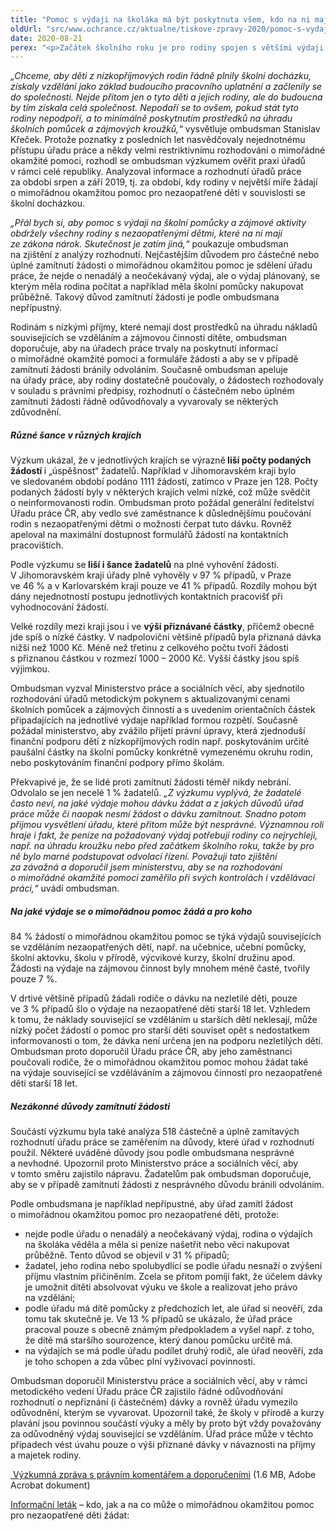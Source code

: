 ```yaml
---
title: "Pomoc s výdaji na školáka má být poskytnuta všem, kdo na ni mají ze zákona nárok"
oldUrl: "src/www.ochrance.cz/aktualne/tiskove-zpravy-2020/pomoc-s-vydaji-na-skolaka-ma-byt-poskytnuta-vsem-kdo-na-ni-maji-ze-zakona-narok"
date: 2020-08-21
perex: "<p>Začátek školního roku je pro rodiny spojen s většími výdaji. Pořídit školákovi potřebné vybavení a školní pomůcky vyjde na několik tisíc korun, k nimž je třeba připočítat ještě náklady na školní obědy a zájmové kroužky. Zvlášť pro rodiny s nízkými příjmy či nemajetné je nemožné vlastními silami zajistit dítěti vše potřebné. Stát sice pro tyto situace počítá s dávkou mimořádné okamžité pomoci na úhradu odůvodněných nákladů souvisejících se vzděláním a zájmovou činností nezaopatřeného dítěte, ale výzkum ombudsmana ukázal, že se informovanost rodin a jejich šance tuto dávku na školáka získat v jednotlivých krajích výrazně liší.</p>"
---
```


<!-- imported from the old website -->

<p><i>„Chceme, aby děti z nízkopříjmových rodin řádně plnily školní docházku, získaly vzdělání jako základ budoucího pracovního uplatnění a začlenily se do společnosti. Nejde přitom jen o tyto děti a jejich rodiny, ale do budoucna by tím získala celá společnost. Nepodaří se to ovšem, pokud stát tyto rodiny nepodpoří, a to minimálně poskytnutím prostředků na úhradu školních pomůcek a zájmových kroužků,“</i> vysvětluje ombudsman Stanislav Křeček. Protože poznatky z posledních let nasvědčovaly nejednotnému přístupu úřadu práce a někdy velmi restriktivnímu rozhodování o mimořádné okamžité pomoci, rozhodl se ombudsman výzkumem ověřit praxi úřadů v rámci celé republiky. Analyzoval informace a rozhodnutí úřadů práce za období srpen a září 2019, tj. za období, kdy rodiny v největší míře žádají o mimořádnou okamžitou pomoc pro nezaopatřené děti v souvislosti se školní docházkou.</p> <p><i>„Přál bych si, aby pomoc s výdaji na školní pomůcky a zájmové aktivity obdržely všechny rodiny s nezaopatřenými dětmi, které na ni mají ze zákona nárok. Skutečnost je zatím jiná,“</i> poukazuje ombudsman na zjištění z analýzy rozhodnutí. Nejčastějším důvodem pro částečné nebo úplné zamítnutí žádosti o mimořádnou okamžitou pomoc je sdělení úřadu práce, že nejde o nenadálý a neočekávaný výdaj, ale o výdaj plánovaný, se kterým měla rodina počítat a například měla školní pomůcky nakupovat průběžně. Takový důvod zamítnutí žádosti je podle ombudsmana nepřípustný. </p> <p>Rodinám s nízkými příjmy, které nemají dost prostředků na úhradu nákladů souvisejících se vzděláním a zájmovou činností dítěte, ombudsman doporučuje, aby na úřadech práce trvaly na poskytnutí informací o mimořádné okamžité pomoci a formuláře žádosti a aby se v případě zamítnutí žádosti bránily odvoláním. Současně ombudsman apeluje na úřady práce, aby rodiny dostatečně poučovaly, o žádostech rozhodovaly v souladu s právními předpisy, rozhodnutí o částečném nebo úplném zamítnutí žádosti řádně odůvodňovaly a vyvarovaly se některých zdůvodnění.</p> <h5>Různé šance v různých krajích</h5> <p>Výzkum ukázal, že v jednotlivých krajích se výrazně<b> liší počty podaných žádostí </b>i „úspěšnost“ žadatelů. Například v Jihomoravském kraji bylo ve sledovaném období podáno 1111 žádostí, zatímco v Praze jen 128. Počty podaných žádostí byly v některých krajích velmi nízké, což může svědčit o neinformovanosti rodin. Ombudsman proto požádal generální ředitelství Úřadu práce ČR, aby vedlo své zaměstnance k důslednějšímu poučování rodin s nezaopatřenými dětmi o možnosti čerpat tuto dávku. Rovněž apeloval na maximální dostupnost formulářů žádostí na kontaktních pracovištích. </p> <p>Podle výzkumu se<b> liší i šance žadatelů</b> na plné vyhovění žádosti. V Jihomoravském kraji úřady plně vyhověly v 97 % případů, v Praze ve 46 % a v Karlovarském kraji pouze ve 41 % případů. Rozdíly mohou být dány nejednotností postupu jednotlivých kontaktních pracovišť při vyhodnocování žádostí. </p> <p>Velké rozdíly mezi kraji jsou i ve <b>výši přiznávané částky</b>, přičemž obecně jde spíš o nízké částky. V nadpoloviční většině případů byla přiznaná dávka nižší než 1000 Kč. Méně než třetinu z celkového počtu tvoří žádosti s přiznanou částkou v rozmezí 1000 – 2000 Kč. Vyšší částky jsou spíš výjimkou. </p> <p>Ombudsman vyzval Ministerstvo práce a sociálních věcí, aby sjednotilo rozhodování úřadů metodickým pokynem s aktualizovanými cenami školních pomůcek a zájmových činností a s uvedením orientačních částek připadajících na jednotlivé výdaje například formou rozpětí. Současně požádal ministerstvo, aby zvážilo přijetí právní úpravy, která zjednoduší finanční podporu dětí z nízkopříjmových rodin např. poskytováním určité paušální částky na školní pomůcky konkrétně vymezenému okruhu rodin, nebo poskytováním finanční podpory přímo školám.</p> <p>Překvapivé je, že se lidé proti zamítnutí žádosti téměř nikdy nebrání. Odvolalo se jen necelé 1 % žadatelů. <i>„Z výzkumu vyplývá, že žadatelé často neví, na jaké výdaje mohou dávku žádat a z jakých důvodů úřad práce může či naopak nesmí žádost o dávku zamítnout. Snadno potom přijmou vysvětlení úřadu, které přitom může být nesprávné. Významnou roli hraje i fakt, že peníze na požadovaný výdaj potřebují rodiny co nejrychleji, např. na úhradu kroužku nebo před začátkem školního roku, takže by pro ně bylo marné podstupovat odvolací řízení. Považuji tato zjištění za závažná a doporučil jsem ministerstvu, aby se na rozhodování o mimořádné okamžité pomoci zaměřilo při svých kontrolách i vzdělávací práci,“</i> uvádí ombudsman.</p> <h5>Na jaké výdaje se o mimořádnou pomoc žádá a pro koho </h5> <p>84 % žádostí o mimořádnou okamžitou pomoc se týká výdajů souvisejících se vzděláním nezaopatřených dětí, např. na učebnice, učební pomůcky, školní aktovku, školu v přírodě, výcvikové kurzy, školní družinu apod. Žádosti na výdaje na zájmovou činnost byly mnohem méně časté, tvořily pouze 7 %. </p> <p>V drtivé většině případů žádali rodiče o dávku na nezletilé děti, pouze ve 3 % případů šlo o výdaje na nezaopatřené děti starší 18 let. Vzhledem k tomu, že náklady související se vzděláním u starších dětí neklesají, může nízký počet žádostí o pomoc pro starší děti souviset opět s nedostatkem informovanosti o tom, že dávka není určena jen na podporu nezletilých dětí. Ombudsman proto doporučil Úřadu práce ČR, aby jeho zaměstnanci poučovali rodiče, že o mimořádnou okamžitou pomoc mohou žádat také na výdaje související se vzděláváním a zájmovou činností pro nezaopatřené děti starší 18 let.</p> <h5>Nezákonné důvody zamítnutí žádosti</h5> <p>Součástí výzkumu byla také analýza 518 částečně a úplně zamítavých rozhodnutí úřadu práce se zaměřením na důvody, které úřad v rozhodnutí použil. Některé uváděné důvody jsou podle ombudsmana nesprávné a nevhodné. Upozornil proto Ministerstvo práce a sociálních věcí, aby v tomto směru zajistilo nápravu. Žadatelům pak ombudsman doporučuje, aby se v případě zamítnutí žádosti z nesprávného důvodu bránili odvoláním.</p> <p>Podle ombudsmana je například nepřípustné, aby úřad zamítl žádost o mimořádnou okamžitou pomoc pro nezaopatřené děti, protože:</p><ul><li>nejde podle úřadu o nenadálý a neočekávaný výdaj, rodina o výdajích na školáka věděla a měla si peníze našetřit nebo věci nakupovat průběžně. Tento důvod se objevil v 31 % případů;</li><li>žadatel, jeho rodina nebo spolubydlící se podle úřadu nesnaží o zvýšení příjmu vlastním přičiněním. Zcela se přitom pomíjí fakt, že účelem dávky je umožnit dítěti absolvovat výuku ve škole a realizovat jeho právo na vzdělání;</li><li>podle úřadu má dítě pomůcky z předchozích let, ale úřad si neověří, zda tomu tak skutečně je. Ve 13 % případů se ukázalo, že úřad práce pracoval pouze s obecně známým předpokladem a vyšel např. z toho, že dítě má staršího sourozence, který danou pomůcku určitě má.</li><li>na výdajích se má podle úřadu podílet druhý rodič, ale úřad neověří, zda je toho schopen a zda vůbec plní vyživovací povinnosti.</li></ul> <p>Ombudsman doporučil Ministerstvu práce a sociálních věcí, aby v rámci metodického vedení Úřadu práce ČR zajistilo řádné odůvodňování rozhodnutí o nepřiznání (i částečném) dávky a rovněž úřadu vymezilo odůvodnění, kterým se vyvarovat. Upozornil také, že školy v přírodě a kurzy plavání jsou povinnou součástí výuky a měly by proto být vždy považovány za odůvodněný výdaj související se vzděláním. Úřad práce může v těchto případech vést úvahu pouze o výši přiznané dávky v návaznosti na příjmy a majetek rodiny.</p> <p></p> <p><a title="Otevření do nového okna" href="https://www.ochrance.cz/fileadmin/user_upload/VOP/Tiskove_zpravy_prilohy/SZD_25-2020-doporuceni_MOP.pdf" target="_blank"><img alt="" src="https://www.ochrance.cz/typo3/ext/od_linkdesc/icons/pdf.gif" class="od_linkdesc_icon" /> Výzkumná zpráva s právním komentářem a doporučeními</a> (1.6 MB, Adobe Acrobat dokument)</p> <p><a href="https://www.ochrance.cz/fileadmin/user_upload/Letaky/MOP-pro-deti.pdf" target="_blank">Informační leták</a> – kdo, jak a na co může o mimořádnou okamžitou pomoc pro nezaopatřené děti žádat: </p>
